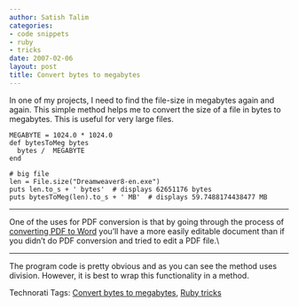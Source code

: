 ```yaml
---
author: Satish Talim
categories:
- code snippets
- ruby
- tricks
date: 2007-02-06
layout: post
title: Convert bytes to megabytes
---
```


In one of my projects, I need to find the file-size in megabytes again
and again. This simple method helps me to convert the size of a file in
bytes to megabytes. This is useful for very large files.

    MEGABYTE = 1024.0 * 1024.0
    def bytesToMeg bytes
      bytes /  MEGABYTE
    end

    # big file
    len = File.size("Dreamweaver8-en.exe")
    puts len.to_s + ' bytes'  # displays 62651176 bytes
    puts bytesToMeg(len).to_s + ' MB'  # displays 59.7488174438477 MB

* * * * *

One of the uses for PDF conversion is
that by going through the process of [converting PDF to
Word](http://www.oardc.ohio-state.edu/library/word_to_pdf.html) you’ll
have a more easily editable document than if you didn’t do PDF
conversion and tried to edit a PDF file.\

* * * * *

The program code is pretty obvious and as you can see the method uses
division. However, it is best to wrap this functionality in a method.

Technorati Tags: [Convert bytes to
megabytes](http://technorati.com/tag/Convert+bytes+to+megabytes), [Ruby
tricks](http://technorati.com/tag/Ruby+tricks)
